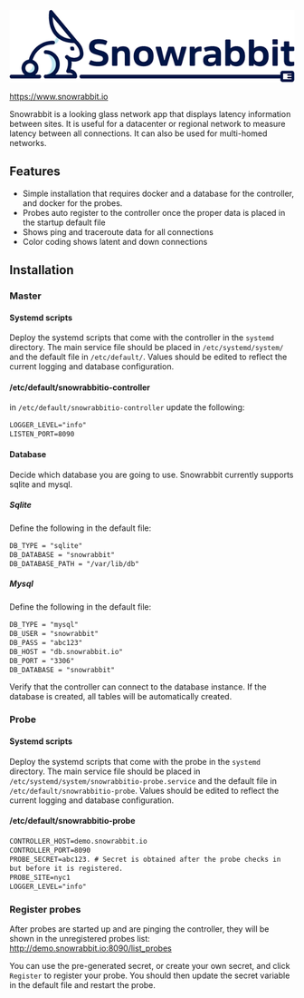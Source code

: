 ![Logo](logo.png)

https://www.snowrabbit.io

Snowrabbit is a looking glass network app that displays latency information between sites. It is useful for a datacenter or regional network to measure latency between all connections. It can also be used for multi-homed networks.

## Features
- Simple installation that requires docker and a database for the controller, and docker for the probes.
- Probes auto register to the controller once the proper data is placed in the startup default file
- Shows ping and traceroute data for all connections
- Color coding shows latent and down connections

## Installation

### Master

#### Systemd scripts
Deploy the systemd scripts that come with the controller in the `systemd` directory. The main service file should be placed in `/etc/systemd/system/` and the default file in `/etc/default/`.  Values should be edited to reflect the current logging and database configuration.

#### /etc/default/snowrabbitio-controller
in `/etc/default/snowrabbitio-controller` update the following:
```console
LOGGER_LEVEL="info"
LISTEN_PORT=8090
```

#### Database
Decide which database you are going to use. Snowrabbit currently supports sqlite and mysql.

##### Sqlite
Define the following in the default file:
```console
DB_TYPE = "sqlite"
DB_DATABASE = "snowrabbit"
DB_DATABASE_PATH = "/var/lib/db"
```

##### Mysql
Define the following in the default file:
```console
DB_TYPE = "mysql"
DB_USER = "snowrabbit"
DB_PASS = "abc123"
DB_HOST = "db.snowrabbit.io"
DB_PORT = "3306"
DB_DATABASE = "snowrabbit"
```
Verify that the controller can connect to the database instance. If the database is created, all tables will be automatically created.

### Probe

#### Systemd scripts
Deploy the systemd scripts that come with the probe in the `systemd` directory. The main service file should be placed in `/etc/systemd/system/snowrabbitio-probe.service` and the default file in `/etc/default/snowrabbitio-probe`.  Values should be edited to reflect the current logging and database configuration.

#### /etc/default/snowrabbitio-probe
```console
CONTROLLER_HOST=demo.snowrabbit.io
CONTROLLER_PORT=8090
PROBE_SECRET=abc123. # Secret is obtained after the probe checks in but before it is registered.
PROBE_SITE=nyc1
LOGGER_LEVEL="info"
```

### Register probes
After probes are started up and are pinging the controller, they will be shown in the unregistered probes list:
http://demo.snowrabbit.io:8090/list_probes

You can use the pre-generated secret, or create your own secret, and click `Register` to register your probe. You should then update the secret variable in the default file and restart the probe.
